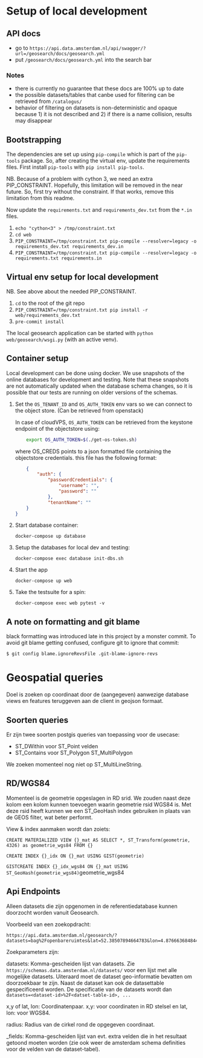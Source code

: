 # Setup of local development

## API docs

- go to `https://api.data.amsterdam.nl/api/swagger/?url=/geosearch/docs/geosearch.yml`
- put `/geosearch/docs/geosearch.yml` into the search bar

### Notes

- there is currently no guarantee that these docs are 100% up to date
- the possible datasets/tables that canbe used for filtering can be retrieved from `/catalogus/`
- behavior of filtering on datasets is non-deterministic and opaque because 1) it is not described and 2) if there is a name collision, results may disappear

## Bootstrapping

The dependencies are set up using `pip-compile` which is part of the `pip-tools` package.
So, after creating the virtual env, update the requirements files.
First install `pip-tools` with `pip install pip-tools`.

NB. Because of a problem with cython 3, we need an extra PIP_CONSTRAINT. 
Hopefully, this limitation will be removed in the near future. 
So, first try without the constraint. 
If that works, remove this limitation from this readme.

Now update the `requirements.txt` and `requirements_dev.txt` from the `*.in` files.

1) `echo "cython<3" > /tmp/constraint.txt`
2) `cd web`
3) `PIP_CONSTRAINT=/tmp/constraint.txt pip-compile --resolver=legacy -o requirements_dev.txt requirements_dev.in`
4) `PIP_CONSTRAINT=/tmp/constraint.txt pip-compile --resolver=legacy -o requirements.txt requirements.in`

## Virtual env setup for local development

NB. See above about the needed PIP_CONSTRAINT.

1) `cd` to the root of the git repo
2) `PIP_CONSTRAINT=/tmp/constraint.txt pip install -r web/requirements_dev.txt`
3) `pre-commit install`

The local geosearch application can be started with `python web/geosearch/wsgi.py` 
(with an active venv).


## Container setup

Local development can be done using docker. 
We use snapshots of the online databases for development and testing.
Note that these snapshots are not automatically updated when the database schema changes, 
so it is possible that our tests are running on older versions of the schemas.

1) Set the `OS_TENANT_ID` and `OS_AUTH_TOKEN` env vars so we can connect to the object store. (Can be retrieved from openstack)    

    In case of cloudVPS, `OS_AUTH_TOKEN` can be retrieved from the keystone endpoint of the objectstore using:

    ```bash
        export OS_AUTH_TOKEN=$(./get-os-token.sh)
    ```

    where OS_CREDS points to a json formatted file containing the objectstore credentials. this file has the following format:

    ```json
        {
            "auth": {
                "passwordCredentials": {
                    "username": "",
                    "password": ""
                },
                "tenantName": ""
        }
    }
    ```

2) Start database container:

    `docker-compose up database`

3) Setup the databases for local dev and testing:

    `docker-compose exec database init-dbs.sh`

4) Start the app

    `docker-compose up web`

5) Take the testsuite for a spin:

    `docker-compose exec web pytest -v`


## A note on formatting and git blame

black formatting was introduced late in this project by a monster commit.
To avoid git blame getting confused, configure git to ignore that commit:

`$ git config blame.ignoreRevsFile .git-blame-ignore-revs`

# Geospatial queries

Doel is zoeken op coordinaat door de (aangegeven) aanwezige database
views en features teruggeven aan de client in geojson formaat.

## Soorten queries
Er zijn twee soorten postgis queries van toepassing voor de usecase:

* ST_DWithin voor ST_Point velden
* ST_Contains voor ST_Polygon ST_MultiPolygon

We zoeken momenteel nog niet op ST_MultiLineString.

## RD/WGS84
Momenteel is de geometrie opgeslagen in RD srid. We zouden naast deze
kolom een kolom kunnen toevoegen waarin geometrie rsid WGS84 is. Met
deze rsid heeft kunnen we een ST_GeoHash index gebruiken in plaats van
de GEOS filter, wat beter performt.

View & index aanmaken wordt dan zoiets:

`CREATE MATERIALIZED VIEW {}_mat AS SELECT *, ST_Transform(geometrie,
4326) as geometrie_wgs84 FROM {}`

`CREATE INDEX {}_idx ON {}_mat USING GIST(geometrie)`

`GISTCREATE INDEX {}_idx_wgs84 ON {}_mat USING
ST_GeoHash(geometrie_wgs84)`geometrie_wgs84


## Api Endpoints

Alleen datasets die zijn opgenomen in de referentiedatabase kunnen doorzocht worden vanuit Geosearch.

Voorbeeld van een zoekopdracht:

    https://api.data.amsterdam.nl/geosearch/?datasets=bag%2Fopenbareruimtes&lat=52.38507894664783&lon=4.876663684844972&radius=5&_fields=naam,typeOmschrijving

Zoekparameters zijn:

datasets:
    Komma-gescheiden lijst van datasets. Zie `https://schemas.data.amsterdam.nl/datasets/` voor een lijst met alle mogelijke datasets.
    Uiteraard moet de dataset geo-informatie bevatten om doorzoekbaar te zijn. Naast de dataset kan ook de datasettable gespecificeerd worden.
    De specificatie van de datasets wordt dan `datasets=<dataset-id>%2F<datset-table-id>, ...`

x,y of lat, lon:
    Coordinatenpaar. x,y: voor coordinaten in RD stelsel en lat, lon: voor WGS84.

radius:
    Radius van de cirkel rond de opgegeven coordinaat.

_fields:
    Komma-gescheiden lijst van evt. extra velden die in het resultaat getoond moeten worden (zie ook weer de amsterdam schema definities voor de velden van de dataset-tabel).

